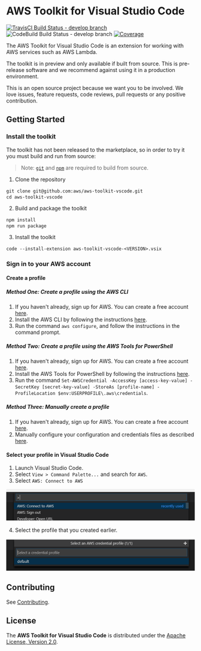 # AWS Toolkit for Visual Studio Code

[![TravisCI Build Status - develop branch](https://travis-ci.org/aws/aws-toolkit-vscode.svg?branch=develop)](https://travis-ci.org/aws/aws-toolkit-vscode)
![CodeBuild Build Status - develop branch](https://codebuild.us-west-2.amazonaws.com/badges?uuid=eyJlbmNyeXB0ZWREYXRhIjoiMlluaDRTMnZLdmMvcFREQVQ4RjFoK0FUSTZPdlRVcWJlQ2gwRElLT2gxZDhMeno5MThZZnlXdURDVFFjOWdqSEQ5QjVBYm0xSURoU3E1RTVHejltcnZrPSIsIml2UGFyYW1ldGVyU3BlYyI6IkY3SE9CaG1oMHhJUmsyakkiLCJtYXRlcmlhbFNldFNlcmlhbCI6MX0%3D&branch=develop)
[![Coverage](https://img.shields.io/codecov/c/github/aws/aws-toolkit-vscode/develop.svg)](https://codecov.io/gh/aws/aws-toolkit-vscode/branch/develop)

The AWS Toolkit for Visual Studio Code is an extension for working with AWS services such as AWS Lambda.

The toolkit is in preview and only available if built from source. This is pre-release software and we recommend against using it in a production environment.

This is an open source project because we want you to be involved. We love issues, feature requests, code reviews, pull requests or any positive contribution.

## Getting Started

### Install the toolkit

The toolkit has not been released to the marketplace, so in order to try it you must build and run from source:

> Note: [`git`](https://git-scm.com/downloads) and [`npm`](https://nodejs.org/) are required to build from source.

1. Clone the repository

```shell
git clone git@github.com:aws/aws-toolkit-vscode.git
cd aws-toolkit-vscode
```

2. Build and package the toolkit

```shell
npm install
npm run package
```

3. Install the toolkit

```shell
code --install-extension aws-toolkit-vscode-<VERSION>.vsix
```

### Sign in to your AWS account

#### Create a profile

##### Method One: Create a profile using the AWS CLI

1. If you haven't already, sign up for AWS. You can create a free account [here](https://aws.amazon.com/free/).
2. Install the AWS CLI by following the instructions [here](https://aws.amazon.com/cli/).
3. Run the command `aws configure`, and follow the instructions in the command prompt.

##### Method Two: Create a profile using the AWS Tools for PowerShell

1. If you haven't already, sign up for AWS. You can create a free account [here](https://aws.amazon.com/free/).
2. Install the AWS Tools for PowerShell by following the instructions [here](https://aws.amazon.com/powershell/).
3. Run the command `Set-AWSCredential -AccessKey [access-key-value] -SecretKey [secret-key-value] -StoreAs [profile-name] -ProfileLocation $env:USERPROFILE\.aws\credentials`.

##### Method Three: Manually create a profile

1. If you haven't already, sign up for AWS. You can create a free account [here](https://aws.amazon.com/free/).
2. Manually configure your configuration and credentials files as described [here](https://docs.aws.amazon.com/cli/latest/userguide/cli-config-files.html).

#### Select your profile in Visual Studio Code

1. Launch Visual Studio Code.
2. Select `View > Command Palette...` and search for `AWS`.
3. Select `AWS: Connect to AWS`

![Search AWS](./docs/images/search_aws.png)

<!-- markdownlint-disable MD029 -->
4. Select the profile that you created earlier.
<!-- markdownlint-enable MD029 -->

![Select Profile](./docs/images/select_profile.png)


## Contributing

See [Contributing](./CONTRIBUTING.md).

## License

The **AWS Toolkit for Visual Studio Code** is distributed under the [Apache License, Version 2.0](https://www.apache.org/licenses/LICENSE-2.0).
